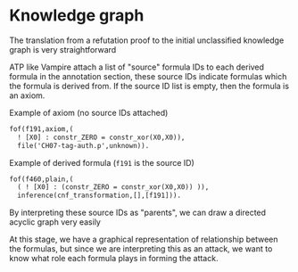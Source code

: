 # Knowledge graph

The translation from a refutation proof to the initial unclassified knowledge graph is very straightforward

ATP like Vampire attach a list of "source" formula IDs to each derived formula in the annotation section, these source IDs indicate formulas which the formula is derived from. If the source ID list is empty, then the formula is an axiom.

Example of axiom (no source IDs attached)

```ocaml
fof(f191,axiom,(
  ! [X0] : constr_ZERO = constr_xor(X0,X0)),
  file('CH07-tag-auth.p',unknown)).
```

Example of derived formula (`f191` is the source ID)

```ocaml
fof(f460,plain,(
  ( ! [X0] : (constr_ZERO = constr_xor(X0,X0)) )),
  inference(cnf_transformation,[],[f191])).
```

By interpreting these source IDs as "parents", we can draw a directed acyclic graph very easily

At this stage, we have a graphical representation of relationship between the formulas, but since we are interpreting this as an attack, we want to know what role each formula plays in forming the attack.
